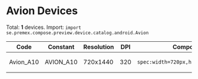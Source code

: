 # Avion Devices

Total: **1** devices. Import: `import se.premex.compose.preview.device.catalog.android.Avion`

| Code | Constant | Resolution | DPI | Compose Spec | Preview Usage |
|------|----------|------------|-----|-------------|---------------|
| Avion_A10 | AVION_A10 | 720x1440 | 320 | `spec:width=720px,height=1440px,dpi=320` | `@Preview(device = Avion.AVION_A10)` |

<!-- Generated automatically. Do not edit manually. -->
